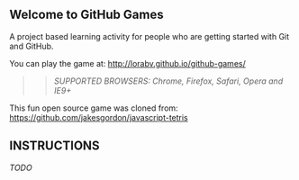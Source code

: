 ## Welcome to GitHub Games

A project based learning activity for people who are getting started with Git and GitHub.

You can play the game at: http://lorabv.github.io/github-games/

>> _*SUPPORTED BROWSERS*: Chrome, Firefox, Safari, Opera and IE9+_

This fun open source game was cloned from: https://github.com/jakesgordon/javascript-tetris

## INSTRUCTIONS

_TODO_
